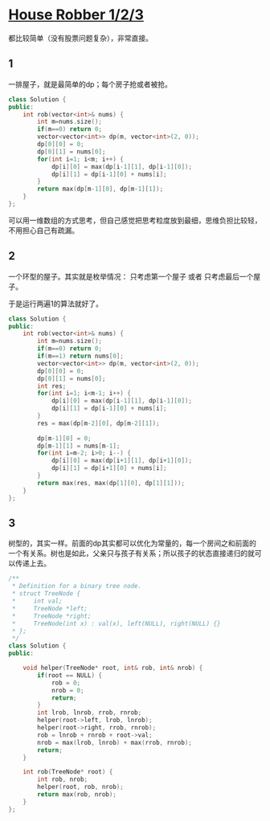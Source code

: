 # [House Robber 1/2/3](https://leetcode-cn.com/problems/house-robber/submissions/)

都比较简单（没有股票问题复杂），非常直接。

## 1

一排屋子，就是最简单的dp；每个房子抢或者被抢。

```c++
class Solution {
public:
    int rob(vector<int>& nums) {
        int m=nums.size();
        if(m==0) return 0;
        vector<vector<int>> dp(m, vector<int>(2, 0));
        dp[0][0] = 0;
        dp[0][1] = nums[0];
        for(int i=1; i<m; i++) {
            dp[i][0] = max(dp[i-1][1], dp[i-1][0]);
            dp[i][1] = dp[i-1][0] + nums[i];
        }
        return max(dp[m-1][0], dp[m-1][1]);
    }
};
```

可以用一维数组的方式思考，但自己感觉把思考粒度放到最细，思维负担比较轻，不用担心自己有疏漏。

## 2 

一个环型的屋子。其实就是枚举情况： 只考虑第一个屋子 或者 只考虑最后一个屋子。

于是运行两遍1的算法就好了。

```c++
class Solution {
public:
    int rob(vector<int>& nums) {
        int m=nums.size();
        if(m==0) return 0;
        if(m==1) return nums[0];
        vector<vector<int>> dp(m, vector<int>(2, 0));
        dp[0][0] = 0;
        dp[0][1] = nums[0];
        int res;
        for(int i=1; i<m-1; i++) {
            dp[i][0] = max(dp[i-1][1], dp[i-1][0]);
            dp[i][1] = dp[i-1][0] + nums[i];
        }
        res = max(dp[m-2][0], dp[m-2][1]); 
        
        dp[m-1][0] = 0;
        dp[m-1][1] = nums[m-1];
        for(int i=m-2; i>0; i--) {
            dp[i][0] = max(dp[i+1][1], dp[i+1][0]);
            dp[i][1] = dp[i+1][0] + nums[i];
        }
        return max(res, max(dp[1][0], dp[1][1]));
    }
};
```

## 3

树型的，其实一样。前面的dp其实都可以优化为常量的，每一个房间之和前面的一个有关系。树也是如此，父亲只与孩子有关系；所以孩子的状态直接递归的就可以传递上去。

```c++
/**
 * Definition for a binary tree node.
 * struct TreeNode {
 *     int val;
 *     TreeNode *left;
 *     TreeNode *right;
 *     TreeNode(int x) : val(x), left(NULL), right(NULL) {}
 * };
 */
class Solution {
public:

    void helper(TreeNode* root, int& rob, int& nrob) {
        if(root == NULL) {
            rob = 0;
            nrob = 0;
            return;
        }
        int lrob, lnrob, rrob, rnrob;
        helper(root->left, lrob, lnrob);
        helper(root->right, rrob, rnrob);
        rob = lnrob + rnrob + root->val;
        nrob = max(lrob, lnrob) + max(rrob, rnrob);
        return;
    }

    int rob(TreeNode* root) {
        int rob, nrob;
        helper(root, rob, nrob);
        return max(rob, nrob);
    }
};
```
